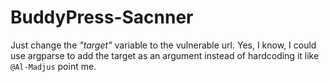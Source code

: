 # BuddyPress-Sacnner

Just change the _"target"_ variable to the vulnerable url. Yes, I know, I could use argparse to add the target as an argument instead of hardcoding it like `@Al-Madjus` point me.
